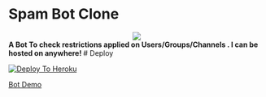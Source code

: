 # Spam Bot Clone 
<center>
<img src="https://telegra.ph/file/6f99edd7a804fbab08d51.jpg">
  </center>
    
  <b> 
  A Bot To check restrictions applied on Users/Groups/Channels .
  I can be hosted on anywhere!
  </b>
# Deploy 

[![Deploy To Heroku](https://www.herokucdn.com/deploy/button.svg)](https://dashboard.heroku.com/new?template=https://github.com/shubham-king/spambot)

[Bot Demo](https://t.me/master_spambot)


  
    

    
